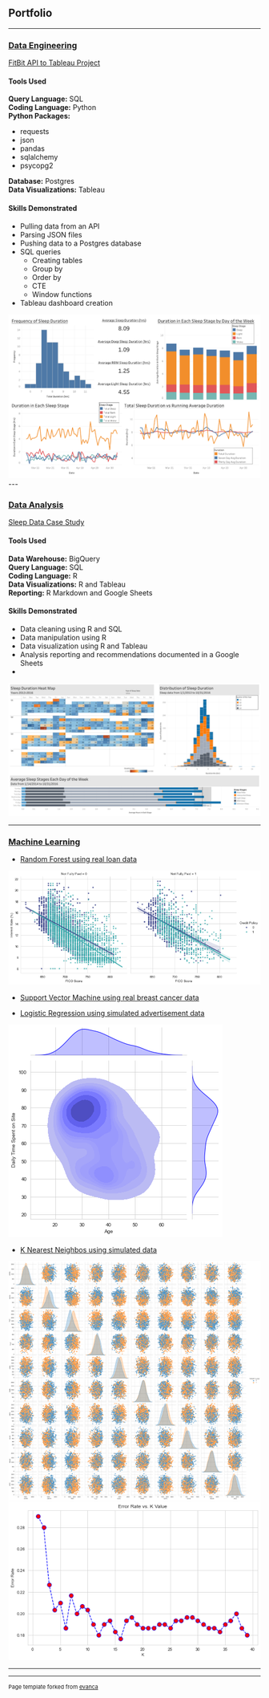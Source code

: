 ## Portfolio

---
### <ins>Data Engineering</ins>

[FitBit API to Tableau Project](https://github.com/sschwartzdata/fitbit_DE_project)

#### Tools Used
**Query Language:** SQL <br>
**Coding Language:** Python <br>
**Python Packages:** 
- requests
- json
- pandas
- sqlalchemy
- psycopg2 <br>

**Database:** Postgres <br>
**Data Visualizations:** Tableau <br>

#### Skills Demonstrated
- Pulling data from an API
- Parsing JSON files
- Pushing data to a Postgres database
- SQL queries
  - Creating tables
  - Group by
  - Order by
  - CTE
  - Window functions
- Tableau dashboard creation 

<img src="images/Dashboard_sleep_fitbit.png?raw=true"/>
---

### <ins>Data Analysis</ins>

[Sleep Data Case Study](https://github.com/sschwartzdata/Case-Study-Sleep-Quality)

#### Tools Used
**Data Warehouse:** BigQuery <br>
**Query Language:** SQL <br>
**Coding Language:** R <br>
**Data Visualizations:** R and Tableau <br>
**Reporting:** R Markdown and Google Sheets

#### Skills Demonstrated
- Data cleaning using R and SQL
- Data manipulation using R
- Data visualization using R and Tableau
- Analysis reporting and recommendations documented in a Google Sheets
- 
<img src="images/sleep_case_study_dashboard.png?raw=true"/>



---

### <ins>Machine Learning</ins>

- [Random Forest using real loan data](https://github.com/sschwartzdata/machine_learning_practice/blob/main/random_forest/loan_data/random_forest_load_data.ipynb)
<img src="images/RF_loan_lmplot.png?raw=true"/>

- [Support Vector Machine using real breast cancer data](https://github.com/sschwartzdata/machine_learning_practice/blob/main/support_vector_machines/breast_cancer_data/svm_breast_cancer.ipynb)


- [Logistic Regression using simulated advertisement data](https://github.com/sschwartzdata/machine_learning_practice/blob/main/logistic_regression/ad_data/ad_data_machine_learning.ipynb)
<img src="images/logistic_ad_joint_kde.png?raw=true"/>

- [K Nearest Neighbos using simulated data](https://github.com/sschwartzdata/machine_learning_practice/blob/main/k_nearest_neighbors/simulated_data/k_near_neighbor_simulated_data.ipynb)
<img src="images/KNN_pairplot.png?raw=true"/>
<img src="images/KNN_elbow.png?raw=true"/>


---




---
<p style="font-size:11px">Page template forked from <a href="https://github.com/evanca/quick-portfolio">evanca</a></p>
<!-- Remove above link if you don't want to attibute -->
